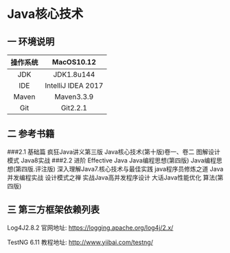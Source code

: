 # Java核心技术

## 一 环境说明

| 操作系统 | MacOS10.12 |
| :-: | :-: |
| JDK | JDK1.8u144 |
| IDE | IntelliJ IDEA 2017 |
| Maven | Maven3.3.9 |
| Git | Git2.2.1 |

## 二 参考书籍

###2.1 基础篇
疯狂Java讲义第三版
Java核心技术(第十版)卷一、卷二
图解设计模式
Java8实战
###2.2 进阶
Effective Java
Java编程思想(第四版)
Java编程思想(第四版.评注版)
深入理解Java7.核心技术与最佳实践
java程序员修炼之道
Java并发编程实战
设计模式之禅
实战Java高并发程序设计
大话Java性能优化
算法(第四版)

## 三 第三方框架依赖列表
Log4J2.8.2 官网地址: https://logging.apache.org/log4j/2.x/

TestNG 6.11  教程地址: http://www.yiibai.com/testng/
